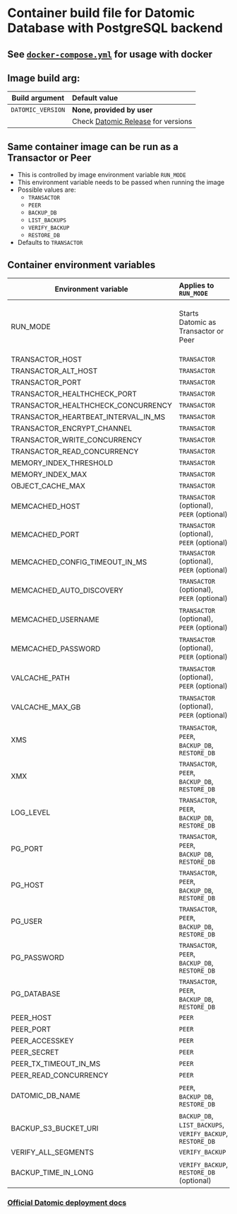 # Container build file for Datomic Database with PostgreSQL backend

## See [`docker-compose.yml`](./docker-compose/README.md) for usage with docker

## Image build arg:
| Build argument    | Default value                                                                    |
|-------------------|:---------------------------------------------------------------------------------|
| `DATOMIC_VERSION` | **None, provided by user**                                                       |
|                   | Check [Datomic Release](https://docs.datomic.com/pro/releases.html) for versions |

## Same container image can be run as a Transactor or Peer
- This is controlled by image environment variable `RUN_MODE`
- This environment variable needs to be passed when running the image
- Possible values are:
  - `TRANSACTOR`
  - `PEER`
  - `BACKUP_DB`
  - `LIST_BACKUPS`
  - `VERIFY_BACKUP` 
  - `RESTORE_DB` 
- Defaults to `TRANSACTOR`


## Container environment variables

| Environment variable                | Applies to `RUN_MODE`                                      | Supported values                                                                 | Default value              |
|-------------------------------------|:-----------------------------------------------------------|:---------------------------------------------------------------------------------|----------------------------|
| RUN_MODE                            | Starts Datomic as Transactor or Peer                       | `TRANSACTOR`, `PEER`, `BACKUP_DB`, `LIST_BACKUPS`, `VERIFY_BACKUP`, `RESTORE_DB` | `TRANSACTOR`               |
| TRANSACTOR_HOST                     | `TRANSACTOR`                                               |                                                                                  | `0.0.0.0`                  |
| TRANSACTOR_ALT_HOST                 | `TRANSACTOR`                                               |                                                                                  | `127.0.0.1`                |
| TRANSACTOR_PORT                     | `TRANSACTOR`                                               |                                                                                  | `4334`                     |
| TRANSACTOR_HEALTHCHECK_PORT         | `TRANSACTOR`                                               |                                                                                  | `9999`                     |
| TRANSACTOR_HEALTHCHECK_CONCURRENCY  | `TRANSACTOR`                                               |                                                                                  | `6`                        |
| TRANSACTOR_HEARTBEAT_INTERVAL_IN_MS | `TRANSACTOR`                                               |                                                                                  | `5000`                     |
| TRANSACTOR_ENCRYPT_CHANNEL          | `TRANSACTOR`                                               |                                                                                  | `true`                     |
| TRANSACTOR_WRITE_CONCURRENCY        | `TRANSACTOR`                                               |                                                                                  | `4`                        |
| TRANSACTOR_READ_CONCURRENCY         | `TRANSACTOR`                                               |                                                                                  | `8`                        |
| MEMORY_INDEX_THRESHOLD              | `TRANSACTOR`                                               |                                                                                  | `32m`                      |
| MEMORY_INDEX_MAX                    | `TRANSACTOR`                                               |                                                                                  | `512m`                     |
| OBJECT_CACHE_MAX                    | `TRANSACTOR`                                               |                                                                                  | `1g`                       |
| MEMCACHED_HOST                      | `TRANSACTOR` (optional), `PEER` (optional)                 |                                                                                  | **None, provided by user** |
| MEMCACHED_PORT                      | `TRANSACTOR` (optional), `PEER` (optional)                 |                                                                                  | `11211`                    |
| MEMCACHED_CONFIG_TIMEOUT_IN_MS      | `TRANSACTOR` (optional), `PEER` (optional)                 |                                                                                  | `100`                      |
| MEMCACHED_AUTO_DISCOVERY            | `TRANSACTOR` (optional), `PEER` (optional)                 |                                                                                  | **None, provided by user** |
| MEMCACHED_USERNAME                  | `TRANSACTOR` (optional), `PEER` (optional)                 |                                                                                  | **None, provided by user** |
| MEMCACHED_PASSWORD                  | `TRANSACTOR` (optional), `PEER` (optional)                 |                                                                                  | **None, provided by user** |
| VALCACHE_PATH                       | `TRANSACTOR` (optional), `PEER` (optional)                 |                                                                                  | **None, provided by user** |
| VALCACHE_MAX_GB                     | `TRANSACTOR` (optional), `PEER` (optional)                 |                                                                                  | **None, provided by user** |
| XMS                                 | `TRANSACTOR`, `PEER`, `BACKUP_DB`, `RESTORE_DB`            |                                                                                  | `4g`                       |
| XMX                                 | `TRANSACTOR`, `PEER`, `BACKUP_DB`, `RESTORE_DB`            |                                                                                  | `4g`                       |
| LOG_LEVEL                           | `TRANSACTOR`, `PEER`, `BACKUP_DB`, `RESTORE_DB`            |                                                                                  | `INFO`                     |
| PG_PORT                             | `TRANSACTOR`, `PEER`, `BACKUP_DB`, `RESTORE_DB`            |                                                                                  | `5432`                     |
| PG_HOST                             | `TRANSACTOR`, `PEER`, `BACKUP_DB`, `RESTORE_DB`            |                                                                                  | **None, provided by user** |
| PG_USER                             | `TRANSACTOR`, `PEER`, `BACKUP_DB`, `RESTORE_DB`            |                                                                                  | **None, provided by user** |
| PG_PASSWORD                         | `TRANSACTOR`, `PEER`, `BACKUP_DB`, `RESTORE_DB`            |                                                                                  | **None, provided by user** |
| PG_DATABASE                         | `TRANSACTOR`, `PEER`, `BACKUP_DB`, `RESTORE_DB`            |                                                                                  | **None, provided by user** |
| PEER_HOST                           | `PEER`                                                     |                                                                                  | `0.0.0.0`                  |
| PEER_PORT                           | `PEER`                                                     |                                                                                  | `8998`                     |
| PEER_ACCESSKEY                      | `PEER`                                                     |                                                                                  | `myaccesskey`              |
| PEER_SECRET                         | `PEER`                                                     |                                                                                  | `mysecret`                 |
| PEER_TX_TIMEOUT_IN_MS               | `PEER`                                                     |                                                                                  | `10000`                    |
| PEER_READ_CONCURRENCY               | `PEER`                                                     |                                                                                  | `8`                        |
| DATOMIC_DB_NAME                     | `PEER`, `BACKUP_DB`, `RESTORE_DB`                          |                                                                                  | **None, provided by user** |
| BACKUP_S3_BUCKET_URI                | `BACKUP_DB`, `LIST_BACKUPS`, `VERIFY_BACKUP`, `RESTORE_DB` |                                                                                  | **None, provided by user** |
| VERIFY_ALL_SEGMENTS                 | `VERIFY_BACKUP`                                            | `true` or `false`                                                                | `true`                     |
| BACKUP_TIME_IN_LONG                 | `VERIFY_BACKUP`, `RESTORE_DB` (optional)                   |                                                                                  | **None, provided by user** |

### [Official Datomic deployment docs](https://docs.datomic.com/pro/operation/deployment.html)
